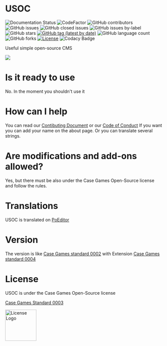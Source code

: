 # USOC
![Documentation Status](https://readthedocs.org/projects/usoc/badge/?version=latest)
![CodeFactor](https://www.codefactor.io/repository/github/case-games/usoc/badge/master)
![GitHub contributors](https://img.shields.io/github/contributors/Case-Games/USOC)
![GitHub issues](https://img.shields.io/github/issues/Case-Games/USOC)
![GitHub closed issues](https://img.shields.io/github/issues-closed-raw/Case-Games/USOC)
![GitHub issues by-label](https://img.shields.io/github/issues/Case-Games/USOC/bug)
![GitHub stars](https://img.shields.io/github/stars/Case-Games/USOC)
[![GitHub tag (latest by date)](https://img.shields.io/github/v/tag/Case-Games/USOC?label=Latest%20Version)](https://github.com/Case-Games/USOC/releases)
![GitHub language count](https://img.shields.io/github/languages/count/Case-Games/USOC)
![GitHub forks](https://img.shields.io/github/forks/Case-Games/USOC)
[![License](https://img.shields.io/badge/License-Case%20Games%20Open--Source%20License-important)](https://standards.casegames.ch/cgs/0003/v1.txt)
![Codacy Badge](https://app.codacy.com/project/badge/Grade/9c5f474aa55e4eb1a63729a4692aaf90)


Useful simple open-source CMS

![](https://img.shields.io/badge/Version%20in%20developement%20in%20this%20branch-Pb2.1Bfx0-blue)
# Is it ready to use
No. In the moment you shouldn't use it
# How can I help
You can read our [Contibuting Document](https://github.com/Case-Games/USOC/blob/master/CONTRIBUTING.md) or our [Code of Conduct](https://github.com/Case-Games/USOC/blob/master/CODE_OF_CONDUCT.md)
If you want you can add your name on the about page.
Or you can translate several strings.
# Are modifications and add-ons allowed?
Yes, but there must be also under the Case Games Open-Source license and follow the rules.
# Translations
USOC is translated on [PoEditor](https://poeditor.com/join/project/48DXSLQlVr)
# Version
The version is like [Case Games standard 0002](https://standards.casegames.ch/cgs/0002/v1.txt) with Extension [Case Games standard 0004](https://standards.casegames.ch/cgs/0004/v1.txt)
# License
USOC is under the Case Games Open-Source license

[Case Games Standard 0003](https://standards.casegames.ch/cgs/0003/v1.txt)

<img src="https://casegames.ch/license/os/v1.png" alt="License Logo" width="100" data-canonical-src="https://casegames.ch/license/os/v1.png">

